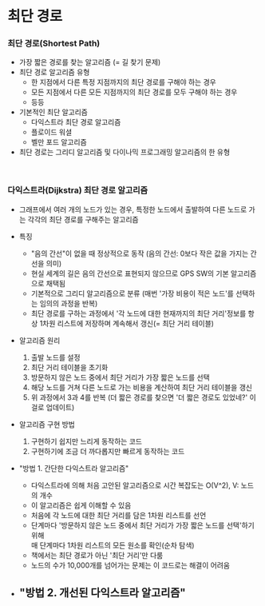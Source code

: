 # 최단 경로

### 최단 경로(Shortest Path)
- 가장 짧은 경로를 찾는 알고리즘 (= 길 찾기 문제)
- 최단 경로 알고리즘 유형
  - 한 지점에서 다른 특정 지점까지의 최단 경로를 구해야 하는 경우
  - 모든 지점에서 다른 모든 지점까지의 최단 경로를 모두 구해야 하는 경우
  - 등등
- 기본적인 최단 알고리즘
  - 다익스트라 최단 경로 알고리즘
  - 플로이드 워셜
  - 벨만 포드 알고리즘
- 최단 경로는 그리디 알고리즘 및 다이나믹 프로그래밍 알고리즘의 한 유형
 
<br/>

### 다익스트라(Dijkstra) 최단 경로 알고리즘
- 그래프에서 여러 개의 노드가 있는 경우, 특정한 노드에서 출발하여 다른 노드로 가는 각각의 최단 경로를 구해주는 알고리즘
- 특징
  - "음의 간선"이 없을 때 정상적으로 동작 (음의 간선: 0보다 작은 값을 가지는 간선을 의미)
  - 현실 세계의 길은 음의 간선으로 표현되지 않으므로 GPS SW의 기본 알고리즘으로 채택됨
  - 기본적으로 그리디 알고리즘으로 분류 (매번 '가장 비용이 적은 노드'를 선택하는 임의의 과정을 반복)
  - 최단 경로를 구하는 과정에서 '각 노드에 대한 현재까지의 최단 거리'정보를 항상 1차원 리스트에 저장하며 계속해서 갱신(= 최단 거리 테이블)
- 알고리즘 원리
  1. 출발 노드를 설정
  2. 최단 거리 테이블을 초기화
  3. 방문하지 않은 노드 중에서 최단 거리가 가장 짧은 노드를 선택
  4. 해당 노드를 거쳐 다른 노드로 가는 비용을 계산하여 최단 거리 테이블을 갱신
  5. 위 과정에서 3과 4를 반복 (더 짧은 경로를 찾으면 '더 짧은 경로도 있었네?' 이걸로 업데이트)
- 알고리즘 구현 방법
  1. 구현하기 쉽지만 느리게 동작하는 코드
  2. 구현하기에 조금 더 까다롭지만 빠르게 동작하는 코드

- "방법 1. 간단한 다익스트라 알고리즘"
  - 다익스트라에 의해 처음 고안된 알고리즘으로 시간 복잡도는 O(V^2), V: 노드의 개수
  - 이 알고리즘은 쉽게 이해할 수 있음
  - 처음에 각 노드에 대한 최단 거리를 담은 1차원 리스트를 선언
  - 단계마다 '방문하지 않은 노드 중에서 최단 거리가 가장 짧은 노드를 선택'하기 위해 \
    매 단계마다 1차원 리스트의 모든 원소를 확인(순차 탐색)
  - 책에서는 최단 경로가 아닌 '최단 거리'만 다룸
  - 노드의 수가 10,000개를 넘어가는 문제는 이 코드로는 해결이 어려움

- "방법 2. 개선된 다익스트라 알고리즘"
  - 
